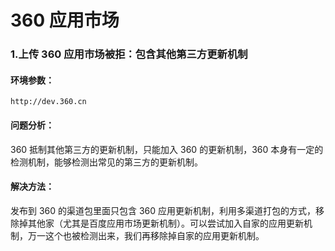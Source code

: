 # 360 应用市场

### 1.上传 360 应用市场被拒：包含其他第三方更新机制

#### 环境参数：

```
http://dev.360.cn
```

#### 问题分析：

360 抵制其他第三方的更新机制，只能加入 360 的更新机制，360 本身有一定的检测机制，能够检测出常见的第三方的更新机制。

#### 解决方法：

发布到 360 的渠道包里面只包含 360 应用更新机制，利用多渠道打包的方式，移除掉其他家（尤其是百度应用市场更新机制）。可以尝试加入自家的应用更新机制，万一这个也被检测出来，我们再移除掉自家的应用更新机制。


